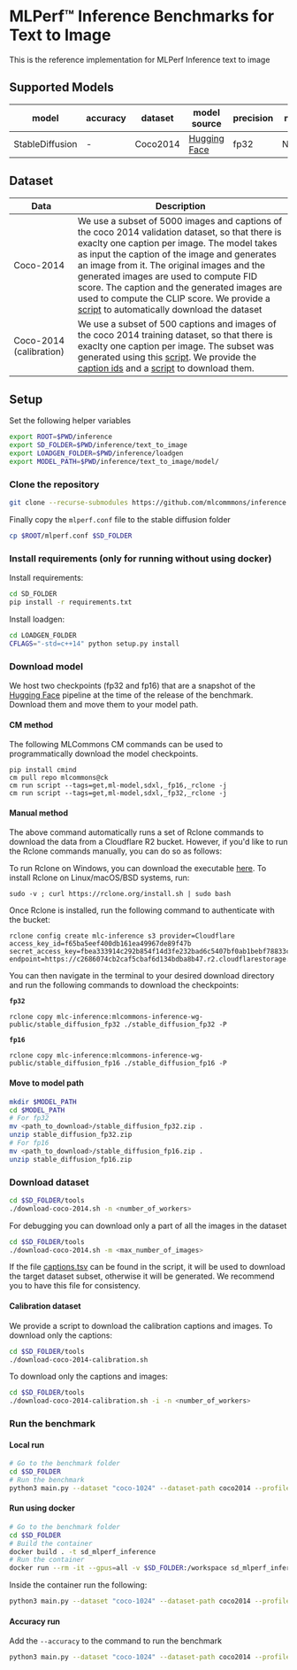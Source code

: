 # MLPerf™ Inference Benchmarks for Text to Image

This is the reference implementation for MLPerf Inference text to image

## Supported Models

| model | accuracy | dataset | model source | precision | notes |
| ---- | ---- | ---- | ---- | ---- | ---- |
| StableDiffusion | - | Coco2014 | [Hugging Face](https://huggingface.co/stabilityai/stable-diffusion-xl-base-1.0) | fp32 | NCHW |


## Dataset

| Data | Description |
| ---- | ---- | 
| Coco-2014 | We use a subset of 5000 images and captions of the coco 2014 validation dataset, so that there is exaclty one caption per image. The model takes as input the caption of the image and generates an image from it. The original images and the generated images are used to compute FID score. The caption and the generated images are used to compute the CLIP score. We provide a [script](tools/coco.py) to automatically download the dataset |
| Coco-2014 (calibration) | We use a subset of 500 captions and images of the coco 2014 training dataset, so that there is exaclty one caption per image. The subset was generated using this [script](tools/coco_generate_calibration.py). We provide the [caption ids](../calibration/COCO-2014/coco_cal_captions_list.txt) and a [script](tools/coco_calibration.py) to download them. |


## Setup
Set the following helper variables
```bash
export ROOT=$PWD/inference
export SD_FOLDER=$PWD/inference/text_to_image
export LOADGEN_FOLDER=$PWD/inference/loadgen
export MODEL_PATH=$PWD/inference/text_to_image/model/
```
### Clone the repository
```bash
git clone --recurse-submodules https://github.com/mlcommmons/inference.git --depth 1
```
Finally copy the `mlperf.conf` file to the stable diffusion folder
```bash
cp $ROOT/mlperf.conf $SD_FOLDER
```

### Install requirements (only for running without using docker)
Install requirements:
```bash
cd SD_FOLDER
pip install -r requirements.txt
```
Install loadgen:
```bash
cd LOADGEN_FOLDER
CFLAGS="-std=c++14" python setup.py install
```

### Download model

We host two checkpoints (fp32 and fp16) that are a snapshot of the [Hugging Face](https://huggingface.co/stabilityai/stable-diffusion-xl-base-1.0) pipeline at the time of the release of the benchmark. Download them and move them to your model path.

#### CM method

The following MLCommons CM commands can be used to programmatically download the model checkpoints. 

```
pip install cmind
cm pull repo mlcommons@ck
cm run script --tags=get,ml-model,sdxl,_fp16,_rclone -j
cm run script --tags=get,ml-model,sdxl,_fp32,_rclone -j
```
#### Manual method

The above command automatically runs a set of Rclone commands to download the data from a Cloudflare R2 bucket. However, if you'd like to run the Rclone commands manually, you can do so as follows:

To run Rclone on Windows, you can download the executable [here](https://rclone.org/install/#windows).
To install Rclone on Linux/macOS/BSD systems, run:
```
sudo -v ; curl https://rclone.org/install.sh | sudo bash
```
Once Rclone is installed, run the following command to authenticate with the bucket:
```
rclone config create mlc-inference s3 provider=Cloudflare access_key_id=f65ba5eef400db161ea49967de89f47b secret_access_key=fbea333914c292b854f14d3fe232bad6c5407bf0ab1bebf78833c2b359bdfd2b endpoint=https://c2686074cb2caf5cbaf6d134bdba8b47.r2.cloudflarestorage.com
```
You can then navigate in the terminal to your desired download directory and run the following commands to download the checkpoints:

**`fp32`**
```
rclone copy mlc-inference:mlcommons-inference-wg-public/stable_diffusion_fp32 ./stable_diffusion_fp32 -P
```
**`fp16`**
```
rclone copy mlc-inference:mlcommons-inference-wg-public/stable_diffusion_fp16 ./stable_diffusion_fp16 -P
```

#### Move to model path

```bash
mkdir $MODEL_PATH
cd $MODEL_PATH
# For fp32
mv <path_to_download>/stable_diffusion_fp32.zip .
unzip stable_diffusion_fp32.zip
# For fp16
mv <path_to_download>/stable_diffusion_fp16.zip .
unzip stable_diffusion_fp16.zip
```

### Download dataset
```bash
cd $SD_FOLDER/tools
./download-coco-2014.sh -n <number_of_workers>
```
For debugging you can download only a part of all the images in the dataset
```bash
cd $SD_FOLDER/tools
./download-coco-2014.sh -m <max_number_of_images>
```
If the file [captions.tsv](coco2014/captions/captions.tsv) can be found in the script, it will be used to download the target dataset subset, otherwise it will be generated. We recommend you to have this file for consistency.

#### Calibration dataset

We provide a script to download the calibration captions and images. To download only the captions:
```bash
cd $SD_FOLDER/tools
./download-coco-2014-calibration.sh
```
To download only the captions and images:
```bash
cd $SD_FOLDER/tools
./download-coco-2014-calibration.sh -i -n <number_of_workers>
```

### Run the benchmark
#### Local run
```bash
# Go to the benchmark folder
cd $SD_FOLDER
# Run the benchmark
python3 main.py --dataset "coco-1024" --dataset-path coco2014 --profile stable-diffusion-xl-pytorch --model-path model/ [--dtype <fp32, fp16 or bf16>] [--device <cuda or cpu>] [--time <time>] [--scenario <SingleStream, MultiStream, Server or Offline>]
```
#### Run using docker
```bash
# Go to the benchmark folder
cd $SD_FOLDER
# Build the container
docker build . -t sd_mlperf_inference
# Run the container
docker run --rm -it --gpus=all -v $SD_FOLDER:/workspace sd_mlperf_inference bash
```
Inside the container run the following:
```bash
python3 main.py --dataset "coco-1024" --dataset-path coco2014 --profile stable-diffusion-xl-pytorch --model-path model/ [--dtype <fp32, fp16 or bf16>] [--device <cuda or cpu>] [--time <time>] [--scenario <SingleStream, MultiStream, Server or Offline>]
```
#### Accuracy run
Add the `--accuracy` to the command to run the benchmark
```bash
python3 main.py --dataset "coco-1024" --dataset-path coco2014 --profile stable-diffusion-xl-pytorch --accuracy --model-path model/ [--dtype <fp32, fp16 or bf16>] [--device <cuda or cpu>] [--time <time>] [--scenario <SingleStream, MultiStream, Server or Offline>]
```
